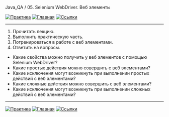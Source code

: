 Java_QA / 05. Selenium WebDriver. Веб элементы

[![Практика](https://img.shields.io/badge/-Практика-aaffaa)](2.%20Практика.md)
[![Главная](https://img.shields.io/badge/-Главная-aaccee)](README.md)
[![Ссылки](https://img.shields.io/badge/-Ссылки-ffee99)](4.%20Ссылки.md)

***

1. Прочитать лекцию.
2. Выполнить практическую часть.
3. Потренироваться в работе с веб элементами.
4. Ответить на вопросы.

* Какие свойства можно получить у веб элементов с помощью Selenium WebDriver?
* Какие простые действия можно совершить с веб элементами?
* Какие исключения могут возникнуть при выполнении простых действий с веб элементами?
* Какие сложные действия можно совершить с веб элементами?
* Какие исключения могут возникнуть при выполнении сложных действий с веб элементами?

***

[![Практика](https://img.shields.io/badge/-Практика-aaffaa)](2.%20Практика.md)
[![Главная](https://img.shields.io/badge/-Главная-aaccee)](README.md)
[![Ссылки](https://img.shields.io/badge/-Ссылки-ffee99)](4.%20Ссылки.md)